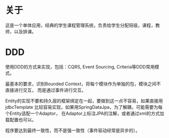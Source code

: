 # 关于

这是一个单体应用，经典的学生课程管理系统，负责给学生分配班级，课程，教师，以及排课。

# DDD

使用DDD的方式来实现，包括：CQRS, Event Sourcing, Criteria等DDD常用模式。

最基本的要求，识别Bounded Context，将每个模块作为单独的包，模块之间不直接进行交互，
而是通过事件进行交互。

Entity的实现不要和持久层的框架绑定在一起，要做到这一点不容易，如果直接用jdbcTemplate
比较容易实现，如果用SpringDataJpa，为了解耦，可能需要为每个Entity适配一个Adaptor，
在Adaptor上标注JPA的注解，或者通过xml的方式加载配置也可以。

程序要达到最终一致性，而不是强一致性（事件驱动经常是异步的）。